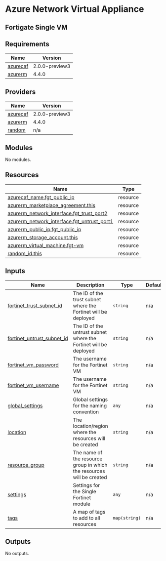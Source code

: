 # Azure Network Virtual Appliance 
## Fortigate Single VM

<!-- BEGIN_TF_DOCS -->
## Requirements

| Name | Version |
|------|---------|
| <a name="requirement_azurecaf"></a> [azurecaf](#requirement\_azurecaf) | 2.0.0-preview3 |
| <a name="requirement_azurerm"></a> [azurerm](#requirement\_azurerm) | 4.4.0 |

## Providers

| Name | Version |
|------|---------|
| <a name="provider_azurecaf"></a> [azurecaf](#provider\_azurecaf) | 2.0.0-preview3 |
| <a name="provider_azurerm"></a> [azurerm](#provider\_azurerm) | 4.4.0 |
| <a name="provider_random"></a> [random](#provider\_random) | n/a |

## Modules

No modules.

## Resources

| Name | Type |
|------|------|
| [azurecaf_name.fgt_public_ip](https://registry.terraform.io/providers/aztfmod/azurecaf/2.0.0-preview3/docs/resources/name) | resource |
| [azurerm_marketplace_agreement.this](https://registry.terraform.io/providers/hashicorp/azurerm/4.4.0/docs/resources/marketplace_agreement) | resource |
| [azurerm_network_interface.fgt_trust_port2](https://registry.terraform.io/providers/hashicorp/azurerm/4.4.0/docs/resources/network_interface) | resource |
| [azurerm_network_interface.fgt_untrust_port1](https://registry.terraform.io/providers/hashicorp/azurerm/4.4.0/docs/resources/network_interface) | resource |
| [azurerm_public_ip.fgt_public_ip](https://registry.terraform.io/providers/hashicorp/azurerm/4.4.0/docs/resources/public_ip) | resource |
| [azurerm_storage_account.this](https://registry.terraform.io/providers/hashicorp/azurerm/4.4.0/docs/resources/storage_account) | resource |
| [azurerm_virtual_machine.fgt-vm](https://registry.terraform.io/providers/hashicorp/azurerm/4.4.0/docs/resources/virtual_machine) | resource |
| [random_id.this](https://registry.terraform.io/providers/hashicorp/random/latest/docs/resources/id) | resource |

## Inputs

| Name | Description | Type | Default | Required |
|------|-------------|------|---------|:--------:|
| <a name="input_fortinet_trust_subnet_id"></a> [fortinet\_trust\_subnet\_id](#input\_fortinet\_trust\_subnet\_id) | The ID of the trust subnet where the Fortinet will be deployed | `string` | n/a | yes |
| <a name="input_fortinet_untrust_subnet_id"></a> [fortinet\_untrust\_subnet\_id](#input\_fortinet\_untrust\_subnet\_id) | The ID of the untrust subnet where the Fortinet will be deployed | `string` | n/a | yes |
| <a name="input_fortinet_vm_password"></a> [fortinet\_vm\_password](#input\_fortinet\_vm\_password) | The username for the Fortinet VM | `string` | n/a | yes |
| <a name="input_fortinet_vm_username"></a> [fortinet\_vm\_username](#input\_fortinet\_vm\_username) | The username for the Fortinet VM | `string` | n/a | yes |
| <a name="input_global_settings"></a> [global\_settings](#input\_global\_settings) | Global settings for the naming convention | `any` | n/a | yes |
| <a name="input_location"></a> [location](#input\_location) | The location/region where the resources will be created | `string` | n/a | yes |
| <a name="input_resource_group"></a> [resource\_group](#input\_resource\_group) | The name of the resource group in which the resources will be created | `string` | n/a | yes |
| <a name="input_settings"></a> [settings](#input\_settings) | Settings for the Single Fortinet module | `any` | n/a | yes |
| <a name="input_tags"></a> [tags](#input\_tags) | A map of tags to add to all resources | `map(string)` | n/a | yes |

## Outputs

No outputs.
<!-- END_TF_DOCS -->